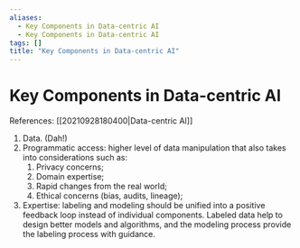 ```yaml
---
aliases:
  - Key Components in Data-centric AI
  - Key Components in Data-centric AI
tags: []
title: "Key Components in Data-centric AI"
---
```


# Key Components in Data-centric AI

References: [[20210928180400|Data-centric AI]]

1. Data. (Dah!)
2. Programmatic access: higher level of data manipulation that also takes into considerations such as:
	1. Privacy concerns;
	2. Domain expertise;
	3. Rapid changes from the real world;
	4. Ethical concerns (bias, audits, lineage);
3. Expertise: labeling and modeling should be unified into a positive feedback loop instead of individual components. Labeled data help to design better models and algorithms, and the modeling process provide the labeling process with guidance.